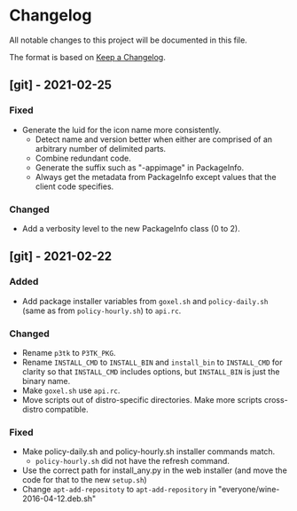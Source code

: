 # Changelog
All notable changes to this project will be documented in this file.

The format is based on [Keep a Changelog](https://keepachangelog.com/en/1.0.0/).


## [git] - 2021-02-25
### Fixed
- Generate the luid for the icon name more consistently.
  - Detect name and version better when either are comprised of an
    arbitrary number of delimited parts.
  - Combine redundant code.
  - Generate the suffix such as "-appimage" in PackageInfo.
  - Always get the metadata from PackageInfo except values that the
    client code specifies.

### Changed
- Add a verbosity level to the new PackageInfo class (0 to 2).


## [git] - 2021-02-22
### Added
- Add package installer variables from `goxel.sh` and `policy-daily.sh`
  (same as from `policy-hourly.sh`) to `api.rc`.

### Changed
- Rename `p3tk` to `P3TK_PKG`.
- Rename `INSTALL_CMD` to `INSTALL_BIN` and `install_bin` to
  `INSTALL_CMD` for clarity so that `INSTALL_CMD` includes options,
  but `INSTALL_BIN` is just the binary name.
- Make `goxel.sh` use `api.rc`.
- Move scripts out of distro-specific directories. Make more scripts
  cross-distro compatible.

### Fixed
- Make policy-daily.sh and policy-hourly.sh installer commands match.
  - `policy-hourly.sh` did not have the refresh command.
- Use the correct path for install_any.py in the web installer (and move
  the code for that to the new `setup.sh`)
- Change `apt-add-repositoty` to `apt-add-repository` in "everyone/wine-2016-04-12.deb.sh"

